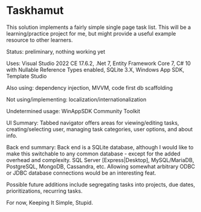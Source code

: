 # Taskhamut

This solution implements a fairly simple single page task list.  This will be a learning/practice project for me, but might provide a useful example resource to other learners.

Status: preliminary, nothing working yet


Uses: Visual Studio 2022 CE 17.6.2, .Net 7, Entity Framework Core 7, C# 10 with Nullable Reference Types enabled, SQLite 3.X, Windows App SDK, Template Studio

Also using: dependency injection, MVVM, code first db scaffolding

Not using/implementing: localization/internationalization

Undetermined usage: WinAppSDK Community Toolkit


UI Summary: Tabbed navigator offers areas for viewing/editing tasks, creating/selecting user, managing task categories, user options, and about info.

Back end summary: Back end is a SQLite database, although I would like to make this switchable to any common database - except for the added overhead and complexity.  SQL Server [Express|Desktop], MySQL/MariaDB, PostgreSQL, MongoDB, Cassandra, etc.  Allowing somewhat arbitrary ODBC or JDBC database connections would be an interesting feat.


Possible future additions include segregating tasks into projects, due dates, prioritizations, recurring tasks.

For now, Keeping It Simple, Stupid.
